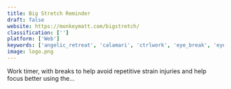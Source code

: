 ```yaml
---
title: Big Stretch Reminder
draft: false 
website: https://monkeymatt.com/bigstretch/
classification: ['']
platform: ['Web']
keywords: ['angelic_retreat', 'calamari', 'ctrlwork', 'eye_break', 'eyeleo', 'eyes_relax', 'eyes’_thanks', 'fadetop', 'iris', 'rsibreak', 'recess', 'rest', 'resto', 'smartbreak', 'stretch_break', 'time_out', 'wellnomics_workpace', 'stretchly']
image: logo.png
---
```

Work timer, with breaks to help avoid repetitive strain injuries and help focus better using the...